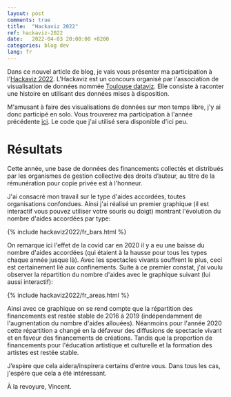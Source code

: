 ```yaml
---
layout: post
comments: true
title:  "Hackaviz 2022"
ref: hackaviz-2022
date:   2022-04-03 20:00:00 +0200
categories: blog dev
lang: fr
---
```


Dans ce nouvel article de blog, je vais vous présenter ma participation à l'[Hackaviz 2022](https://github.com/ToulouseDataViz/Hackaviz2022).
L'Hackaviz est un concours organisé par l'association de visualisation de données nommée [Toulouse dataviz](http://toulouse-dataviz.fr/). Elle consiste à raconter une histoire en utilisant des données mises à disposition.

M'amusant à faire des visualisations de données sur mon temps libre, j'y ai donc participé en solo.
Vous trouverez ma participation à l'année précédente [ici](/blogue/dev/2021/09/19/hackaviz_fr.html).
Le code que j'ai utilisé sera disponible d'ici peu.

# Résultats

Cette année, une base de données des financements collectés et
distribués par les organismes de gestion collective des droits
d’auteur, au titre de la rémunération pour copie privée est à l'honneur.

J'ai consacré mon travail sur le type d'aides accordées, toutes organisations confondues.
Ainsi j'ai réalisé un premier graphique (il est interactif vous pouvez utiliser votre souris ou doigt) montrant l'évolution du nombre d'aides accordées par type:

{% include hackaviz2022/fr_bars.html %}

On remarque ici l'effet de la covid car en 2020 il y a eu une baisse du nombre d'aides accordées (qui étaient à la hausse pour tous les types chaque année jusque là).
Avec les spectacles vivants souffrent le plus, ceci est certainement lié aux confinements.
Suite à ce premier constat, j'ai voulu observer la répartition du nombre d'aides avec le graphique suivant (lui aussi interactif):

{% include hackaviz2022/fr_areas.html %}

Ainsi avec ce graphique on se rend compte que la répartition des financements est restée stable de 2016 à 2019 (indépendamment de l'augmentation du nombre d'aides allouées).
Néanmoins pour l'année 2020 cette répartition a changé en la défaveur des diffusions de spectacle vivant et en faveur des financements de créations. Tandis que la proportion de financements pour l'éducation artistique et culturelle et la formation des artistes est restée stable.


J’espère que cela aidera/inspirera certains d’entre vous.
Dans tous les cas, j'espère que cela a été intéressant.

À la revoyure, Vincent.

